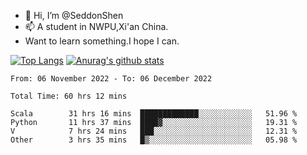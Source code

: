 - 👋 Hi, I’m @SeddonShen
- 📫 A student in NWPU,Xi'an China.
- Want to learn something.I hope I can.

[![Top Langs](https://github-readme-stats.vercel.app/api/top-langs?username=seddonshen&show_icons=true&locale=en&layout=compact&hide=html&langs_count=8)](https://github.com/SeddonShen/)
[![Anurag's github stats](https://github-readme-stats.vercel.app/api?username=SeddonShen&count_private=true&show_icons=true)](https://github.com/anuraghazra/github-readme-stats)
<!--START_SECTION:waka-->

```text
From: 06 November 2022 - To: 06 December 2022

Total Time: 60 hrs 12 mins

Scala        31 hrs 16 mins  █████████████░░░░░░░░░░░░   51.96 %
Python       11 hrs 37 mins  ████▓░░░░░░░░░░░░░░░░░░░░   19.31 %
V            7 hrs 24 mins   ███░░░░░░░░░░░░░░░░░░░░░░   12.31 %
Other        3 hrs 35 mins   █▒░░░░░░░░░░░░░░░░░░░░░░░   05.98 %
```

<!--END_SECTION:waka-->


<!---
SeddonShen/SeddonShen is a ✨ special ✨ repository because its `README.md` (this file) appears on your GitHub profile.
You can click the Preview link to take a look at your changes.
--->
